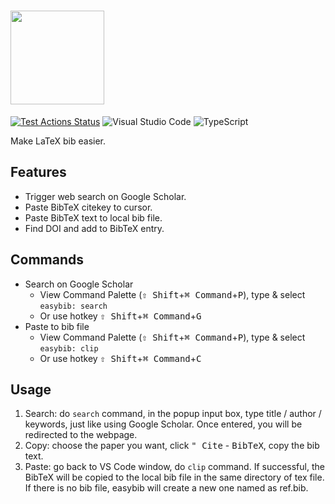# <img src="https://nbviewer.org/github/htian97/easybib/blob/main/icons/icon.png" width="150">  
[![Test Actions Status](https://github.com/platinumjesus/vscode-advanced-search-extension/workflows/Test/badge.svg)](https://github.com/platinumjesus/vscode-advanced-search-extension/actions)
![Visual Studio Code](https://img.shields.io/badge/Visual%20Studio%20Code-0078d7.svg?style=for-the-badge&logo=visual-studio-code&logoColor=white)
![TypeScript](https://img.shields.io/badge/typescript-%23007ACC.svg?style=for-the-badge&logo=typescript&logoColor=white)

Make LaTeX bib easier.

## Features

- Trigger web search on Google Scholar.
- Paste BibTeX citekey to cursor.
- Paste BibTeX text to local bib file.
- Find DOI and add to BibTeX entry.

## Commands

- Search on Google Scholar
  - View Command Palette (<kbd>⇧ Shift</kbd>+<kbd>⌘ Command</kbd>+<kbd>P</kbd>), type & select `easybib: search`
  - Or use hotkey <kbd>⇧ Shift</kbd>+<kbd>⌘ Command</kbd>+<kbd>G</kbd>
- Paste to bib file
  - View Command Palette (<kbd>⇧ Shift</kbd>+<kbd>⌘ Command</kbd>+<kbd>P</kbd>), type & select `easybib: clip`
  - Or use hotkey <kbd>⇧ Shift</kbd>+<kbd>⌘ Command</kbd>+<kbd>C</kbd>

## Usage

1. Search: do `search` command, in the popup input box, type title / author / keywords, just like using Google Scholar. Once entered, you will be redirected to the webpage.
2. Copy: choose the paper you want, click <kbd>\" Cite</kbd> - <kbd>BibTeX</kbd>, copy the bib text.
3. Paste: go back to VS Code window, do `clip` command. If successful, the BibTeX will be copied to the local bib file in the same directory of tex file. If there is no bib file, easybib will create a new one named as ref.bib.
